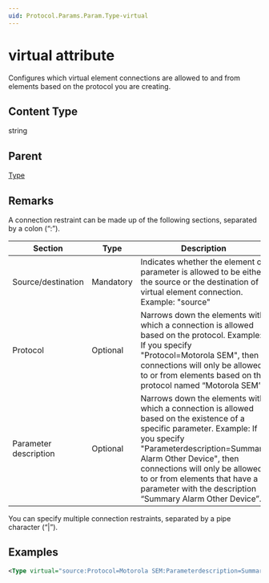 ```yaml
---
uid: Protocol.Params.Param.Type-virtual
---
```


# virtual attribute

Configures which virtual element connections are allowed to and from elements based on the protocol you are creating.

## Content Type

string

## Parent

[Type](xref:Protocol.Params.Param.Type)

## Remarks

A connection restraint can be made up of the following sections, separated by a colon (“:”).

|Section|Type|Description|
|--- |--- |--- |
|Source/destination|Mandatory|Indicates whether the element or parameter is allowed to be either the source or the destination of a virtual element connection. Example: "source"|
|Protocol|Optional|Narrows down the elements with which a connection is allowed based on the protocol. Example: If you specify "Protocol=Motorola SEM", then connections will only be allowed to or from elements based on the protocol named “Motorola SEM”.|
|Parameter description|Optional|Narrows down the elements with which a connection is allowed based on the existence of a specific parameter. Example: If you specify "Parameterdescription=Summary Alarm Other Device", then connections will only be allowed to or from elements that have a parameter with the description “Summary Alarm Other Device”.|

You can specify multiple connection restraints, separated by a pipe character (“|”).

## Examples

```xml
<Type virtual="source:Protocol=Motorola SEM:Parameterdescription=Summary Alarm Other Device">read</Type>
```
